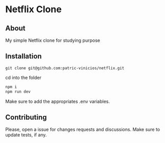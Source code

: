 # Netflix Clone

## About

My simple Netflix clone for studying purpose

## Installation

`git clone git@github.com:patric-vinicios/netflix.git`

cd into the folder

```sh
npm i
npm run dev
```

Make sure to add the appropriates .env variables.

## Contributing

Please, open a issue for changes requests and discussions.
Make sure to update tests, if any.
